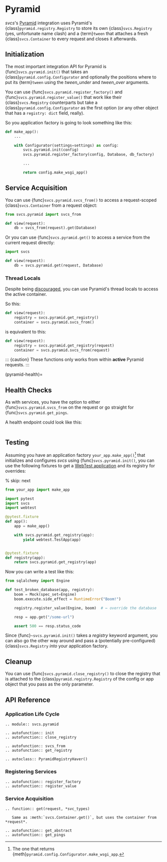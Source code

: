 # Pyramid

*svcs*'s [Pyramid](https://trypyramid.com) integration uses Pyramid's {class}`pyramid.registry.Registry` to store its own {class}`svcs.Registry` (yes, unfortunate name clash) and a {term}`tween` that attaches a fresh {class}`svcs.Container` to every request and closes it afterwards.


## Initialization

The most important integration API for Pyramid is {func}`svcs.pyramid.init()` that takes an {class}`pyramid.config.Configurator` and optionally the positions where to put its {term}`tween` using the *tween_under* and *tween_over* arguments.

You can use {func}`svcs.pyramid.register_factory()` and {func}`svcs.pyramid.register_value()` that work like their {class}`svcs.Registry` counterparts but take a {class}`pyramid.config.Configurator` as the first option (or any other object that has a `registry: dict` field, really).

So you application factory is going to look something like this:

```python
def make_app():
    ...

    with Configurator(settings=settings) as config:
        svcs.pyramid.init(config)
        svcs.pyramid.register_factory(config, Database, db_factory)

        ...

        return config.make_wsgi_app()
```


## Service Acquisition

You can use {func}`svcs.pyramid.svcs_from()` to access a request-scoped {class}`svcs.Container` from a request object:

```python
from svcs.pyramid import svcs_from

def view(request):
    db = svcs_from(request).get(Database)
```

Or you can use {func}`svcs.pyramid.get()` to access a service from the current request directly:

```python
import svcs

def view(request):
    db = svcs.pyramid.get(request, Database)
```


### Thread Locals

Despite being [discouraged](<inv:#narr/threadlocals>), you can use Pyramid's thread locals to access the active container.

So this:

```python
def view(request):
    registry = svcs.pyramid.get_registry()
    container = svcs.pyramid.svcs_from()
```

is equivalent to this:

```python
def view(request):
    registry = svcs.pyramid.get_registry(request)
    container = svcs.pyramid.svcs_from(request)
```

::: {caution}
These functions only works from within **active** Pyramid requests.
:::


(pyramid-health)=

## Health Checks

As with services, you have the option to either {func}`svcs.pyramid.svcs_from` on the request or go straight for {func}`svcs.pyramid.get_pings`.

A health endpoint could look like this:

```{literalinclude} ../examples/pyramid/health_check.py
```


## Testing

Assuming you have an application factory `your_app.make_app()`[^factory] that initializes and configures *svcs* using {func}`svcs.pyramid.init()`, you can use the following fixtures to get a [WebTest application](https://docs.pylonsproject.org/projects/pyramid/en/latest/quick_tutorial/functional_testing.html) and its registry for overrides:

[^factory]: The one that returns {meth}`pyramid.config.Configurator.make_wsgi_app`.

% skip: next

```python
from your_app import make_app

import pytest
import svcs
import webtest

@pytest.fixture
def app():
    app = make_app()

    with svcs.pyramid.get_registry(app):
        yield webtest.TestApp(app)


@pytest.fixture
def registry(app):
    return svcs.pyramid.get_registry(app)
```

Now you can write a test like this:

```python
from sqlalchemy import Engine

def test_broken_database(app, registry):
    boom = Mock(spec_set=Engine)
    boom.execute.side_effect = RuntimeError("Boom!")

    registry.register_value(Engine, boom)  # ← override the database

    resp = app.get("/some-url")

    assert 500 == resp.status_code
```

Since {func}`~svcs.pyramid.init()` takes a *registry* keyword argument, you can also go the other way around and pass a (potentially pre-configured) {class}`svcs.Registry` *into* your application factory.


## Cleanup

You can use {func}`svcs.pyramid.close_registry()` to close the registry that is attached to the {class}`pyramid.registry.Registry` of the config or app object that you pass as the only parameter.


## API Reference

### Application Life Cycle

```{eval-rst}
.. module:: svcs.pyramid

.. autofunction:: init
.. autofunction:: close_registry

.. autofunction:: svcs_from
.. autofunction:: get_registry

.. autoclass:: PyramidRegistryHaver()
```


### Registering Services

```{eval-rst}
.. autofunction:: register_factory
.. autofunction:: register_value
```


### Service Acquisition

```{eval-rst}
.. function:: get(request, *svc_types)

   Same as :meth:`svcs.Container.get()`, but uses the container from *request*.

.. autofunction:: get_abstract
.. autofunction:: get_pings
```
